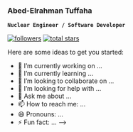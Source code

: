 ### Abed-Elrahman Tuffaha

**`Nuclear Engineer / Software Developer`**

  <p align="left"> 
    <a href="https://github.com/Xoltharius?tab=followers"> <img alt="followers" title="Follow me on Github" src=https://custom-icon-badges.demolab.com/github/followers/Xoltharius?color=236ad3&labelColor=1155ba&style=for-the-badge&logo=person-add&label=Follow&logoColor=white"/></a>
    <a href="https://github.com/Xoltharius?tab=repositories@sort=stargazers"> <img alt="total stars" title="Total stars on Github" src="https://custom-icon-badges.demolab.com/github/stars/Xoltharius?color=55960c&style-for-the&badge&labelColor=488207&logo=star"/></a>
  </p>

Here are some ideas to get you started:

- 🔭 I’m currently working on ...
- 🌱 I’m currently learning ...
- 👯 I’m looking to collaborate on ...
- 🤔 I’m looking for help with ...
- 💬 Ask me about ...
- 📫 How to reach me: ...
- 😄 Pronouns: ...
- ⚡ Fun fact: ...
-->

